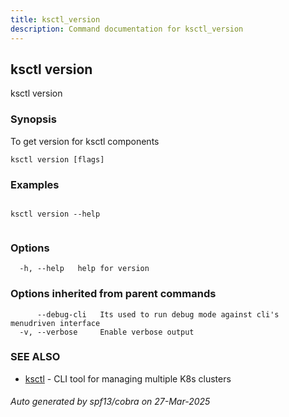 ```yaml
---
title: ksctl_version
description: Command documentation for ksctl_version
---
```


## ksctl version

ksctl version

### Synopsis

To get version for ksctl components

```
ksctl version [flags]
```

### Examples

```

ksctl version --help
		
```

### Options

```
  -h, --help   help for version
```

### Options inherited from parent commands

```
      --debug-cli   Its used to run debug mode against cli's menudriven interface
  -v, --verbose     Enable verbose output
```

### SEE ALSO

* [ksctl](ksctl.md)	 - CLI tool for managing multiple K8s clusters

###### Auto generated by spf13/cobra on 27-Mar-2025
